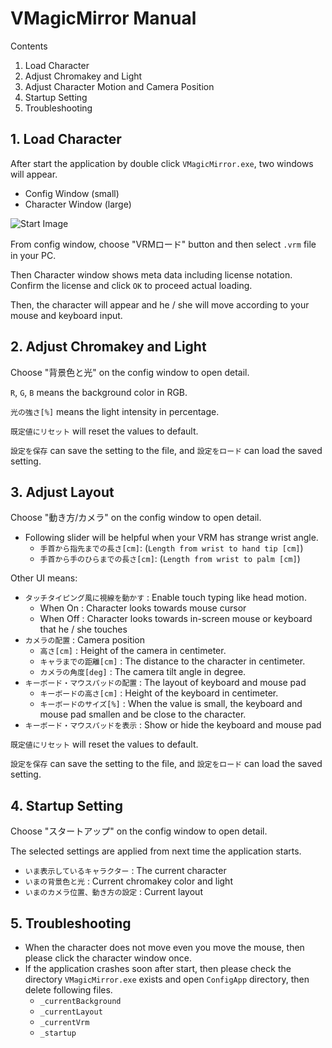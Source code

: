 
# VMagicMirror Manual

Contents

1. Load Character
2. Adjust Chromakey and Light
3. Adjust Character Motion and Camera Position
4. Startup Setting
5. Troubleshooting

## 1. Load Character

After start the application by double click `VMagicMirror.exe`, two windows will appear.

* Config Window (small)
* Character Window (large)

![Start Image](https://github.com/malaybaku/VMagicMirror/blob/master/doc/pic/started.png)

From config window, choose "VRMロード" button and then select `.vrm` file in your PC.

Then Character window shows meta data including license notation. Confirm the license and click `OK` to proceed actual loading.

Then, the character will appear and he / she will move according to your mouse and keyboard input.


## 2. Adjust Chromakey and Light

Choose "背景色と光" on the config window to open detail.

`R`, `G`, `B` means the background color in RGB.

`光の強さ[%]` means the light intensity in percentage.

`既定値にリセット` will reset the values to default.

`設定を保存` can save the setting to the file, and `設定をロード` can load the saved setting.

## 3. Adjust Layout

Choose "動き方/カメラ" on the config window to open detail.

* Following slider will be helpful when your VRM has strange wrist angle.
    + `手首から指先までの長さ[cm]`: (`Length from wrist to hand tip [cm]`)
    + `手首から手のひらまでの長さ[cm]`: (`Length from wrist to palm [cm]`)

Other UI means:

* `タッチタイピング風に視線を動かす` : Enable touch typing like head motion.
    * When On : Character looks towards mouse cursor
    * When Off : Character looks towards in-screen mouse or keyboard that he / she touches
* `カメラの配置` : Camera position
    * `高さ[cm]` : Height of the camera in centimeter.
    * `キャラまでの距離[cm]` : The distance to the character in centimeter.
    * `カメラの角度[deg]` : The camera tilt angle in degree.
* `キーボード・マウスパッドの配置` : The layout of keyboard and mouse pad
    * `キーボードの高さ[cm]` : Height of the keyboard in centimeter.
    * `キーボードのサイズ[%]` : When the value is small, the keyboard and mouse pad smallen and be close to the character.
* `キーボード・マウスパッドを表示` : Show or hide the keyboard and mouse pad

`既定値にリセット` will reset the values to default.

`設定を保存` can save the setting to the file, and `設定をロード` can load the saved setting.

## 4. Startup Setting

Choose "スタートアップ" on the config window to open detail.

The selected settings are applied from next time the application starts.

* `いま表示しているキャラクター` : The current character
* `いまの背景色と光` : Current chromakey color and light
* `いまのカメラ位置、動き方の設定` : Current layout

## 5. Troubleshooting

* When the character does not move even you move the mouse, then please click the character window once.
* If the application crashes soon after start, then please check the directory `VMagicMirror.exe` exists and open `ConfigApp` directory, then delete following files.
    + `_currentBackground`
    + `_currentLayout`
    + `_currentVrm`
    + `_startup`

